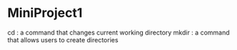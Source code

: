 # MiniProject1
cd
: a command that changes current working directory
mkdir
: a command that allows users to create directories
